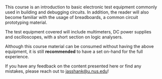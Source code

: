 This course is an introduction to basic electronic test equipment commonly used in building and debugging circuits. In addition, the reader will also become familiar with the usage of breadboards, a common circuit prototyping material. 

The test equipment covered will include multimeters, DC power supplies and oscilloscopes, with a short section on logic analysers. 

Although this course material can be consumed without having the above equipment, it is still **recommended** to have a set on-hand for the full experience. 

If you have any feedback on the content presented here or find any mistakes, please reach out to jasshank@u.nus.edu!
